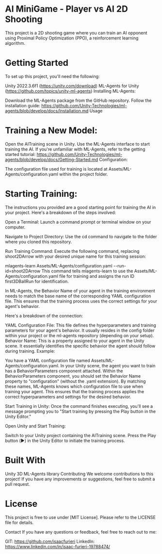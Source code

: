 # AI MiniGame - Player vs AI 2D Shooting

This project is a 2D shooting game where you can train an AI opponent using Proximal Policy Optimization (PPO), a reinforcement learning algorithm.

# Getting Started
To set up this project, you'll need the following:

Unity 2022.3.6f1 (https://unity.com/download)
ML-Agents for Unity (https://github.com/topics/unity-ml-agents)
Installing ML-Agents:

Download the ML-Agents package from the GitHub repository.
Follow the installation guide: https://github.com/Unity-Technologies/ml-agents/blob/develop/docs/Installation.md
Usage

# Training a New Model:

Open the AITraining scene in Unity.
Use the ML-Agents interface to start training the AI.
If you're unfamiliar with ML-Agents, refer to the getting started tutorial: https://github.com/Unity-Technologies/ml-agents/blob/develop/docs/Getting-Started.md
Configuration:

The configuration file used for training is located at Assets/ML-Agents/configuration.yaml within the project folder.

# Starting Training:

The instructions you provided are a good starting point for training the AI in your project. Here's a breakdown of the steps involved:

Open a Terminal: Launch a command prompt or terminal window on your computer.

Navigate to Project Directory: Use the cd command to navigate to the folder where you cloned this repository.

Run Training Command: Execute the following command, replacing shoot2DArrow with your desired unique name for this training session:

mlagents-learn Assets/ML-Agents/configuration.yaml --run-id=shoot2DArrow
This command tells mlagents-learn to use the Assets/ML-Agents/configuration.yaml file for training and assigns the run ID first3DBallRun for identification.

In ML-Agents, the Behavior Name of your agent in the training environment needs to match the base name of the corresponding YAML configuration file. This ensures that the training process uses the correct settings for your agent's behavior.

Here's a breakdown of the connection:

YAML Configuration File: This file defines the hyperparameters and training parameters for your agent's behavior. It usually resides in the config folder within your project or the ml-agents repository (depending on your setup).
Behavior Name: This is a property assigned to your agent in the Unity scene. It essentially identifies the specific behavior the agent should follow during training.
Example:

You have a YAML configuration file named Assets/ML-Agents/configuration.yaml.
In your Unity scene, the agent you want to train has a BehaviorParameters component attached.
Within the BehaviorParameters component, you should set the Behavior Name property to "configuration" (without the .yaml extension).
By matching these names, ML-Agents knows which configuration file to use when training your agent. This ensures that the training process applies the correct hyperparameters and settings for the desired behavior.

Start Training in Unity: Once the command finishes executing, you'll see a message prompting you to "Start training by pressing the Play button in the Unity Editor."

Open Unity and Start Training:

Switch to your Unity project containing the AITraining scene.
Press the Play button (▶️) in the Unity Editor to initiate the training process.

# Built With
Unity 3D
ML-Agents library
Contributing
We welcome contributions to this project! If you have any improvements or suggestions, feel free to submit a pull request.

# License
This project is free to use under [MIT License]. Please refer to the LICENSE file for details.

Contact
If you have any questions or feedback, feel free to reach out to me:

GIT: https://github.com/isaacfurieri
LinkedIn: https://www.linkedin.com/in/isaac-furieri-19788474/
